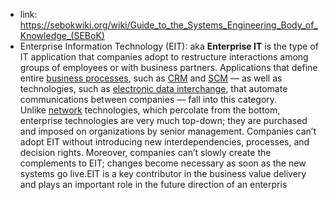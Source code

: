 - link: https://sebokwiki.org/wiki/Guide_to_the_Systems_Engineering_Body_of_Knowledge_(SEBoK)
- Enterprise Information Technology (EIT): aka **Enterprise IT** is the type of IT application that companies adopt to restructure interactions among groups of employees or with business partners. Applications that define entire [business processes](https://cio-wiki.org/wiki/Business_Process), such as [CRM](https://cio-wiki.org/wiki/Customer_Relationship_Management_(CRM)) and [SCM](https://cio-wiki.org/wiki/Supply_Chain_Management_(SCM)) — as well as technologies, such as [electronic data interchange](https://cio-wiki.org/wiki/Electronic_Data_Interchange_(EDI)), that automate communications between companies — fall into this category. Unlike [network](https://cio-wiki.org/wiki/Network) technologies, which percolate from the bottom, enterprise technologies are very much top-down; they are purchased and imposed on organizations by senior management. Companies can’t adopt EIT without introducing new interdependencies, processes, and decision rights. Moreover, companies can’t slowly create the complements to EIT; changes become necessary as soon as the new systems go live.EIT is a key contributor in the business value delivery and plays an important role in the future direction of an enterpris